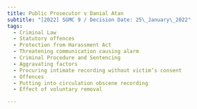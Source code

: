 ```yaml
---
title: Public Prosecutor v Danial Atan
subtitle: "[2022] SGMC 9 / Decision Date: 25\_January\_2022"
tags:
  - Criminal Law
  - Statutory offences
  - Protection from Harassment Act
  - Threatening communication causing alarm
  - Criminal Procedure and Sentencing
  - Aggravating factors
  - Procuring intimate recording without victim’s consent
  - Offences
  - Putting into circulation obscene recording
  - Effect of voluntary removal

---
```

